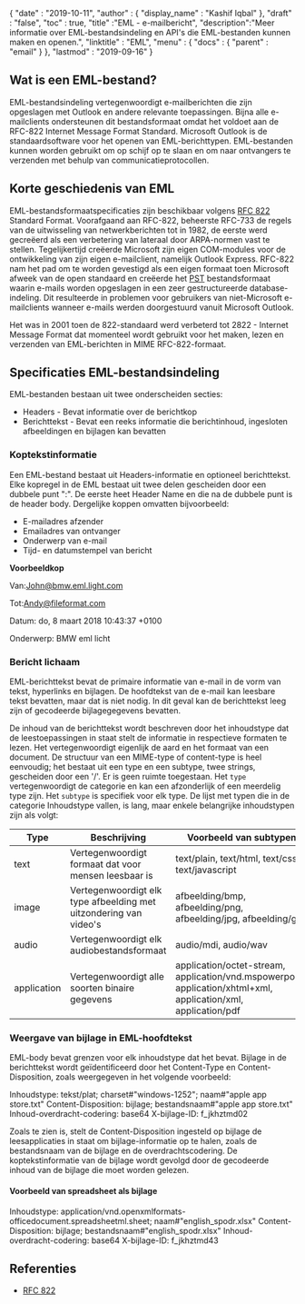 {
  "date" : "2019-10-11",
  "author" : {
    "display_name" : "Kashif Iqbal"
},
  "draft" : "false",
  "toc" : true,
  "title" :"EML - e-mailbericht",
  "description":"Meer informatie over EML-bestandsindeling en API's die EML-bestanden kunnen maken en openen.",
  "linktitle" : "EML",
  "menu" : {
    "docs" : {
      "parent" : "email"
}
},
  "lastmod" : "2019-09-16"
}

## Wat is een EML-bestand?

EML-bestandsindeling vertegenwoordigt e-mailberichten die zijn opgeslagen met Outlook en andere relevante toepassingen. Bijna alle e-mailclients ondersteunen dit bestandsformaat omdat het voldoet aan de RFC-822 Internet Message Format Standard. Microsoft Outlook is de standaardsoftware voor het openen van EML-berichttypen. EML-bestanden kunnen worden gebruikt om op schijf op te slaan en om naar ontvangers te verzenden met behulp van communicatieprotocollen.

## Korte geschiedenis van EML

EML-bestandsformaatspecificaties zijn beschikbaar volgens [RFC 822](https://www.ietf.org/rfc/rfc0822.txt) Standard Format. Voorafgaand aan RFC-822, beheerste RFC-733 de regels van de uitwisseling van netwerkberichten tot in 1982, de eerste werd gecreëerd als een verbetering van lateraal door ARPA-normen vast te stellen. Tegelijkertijd creëerde Microsoft zijn eigen COM-modules voor de ontwikkeling van zijn eigen e-mailclient, namelijk Outlook Express. RFC-822 nam het pad om te worden gevestigd als een eigen formaat toen Microsoft afweek van de open standaard en creëerde het [PST](/nl/email/pst/) bestandsformaat waarin e-mails worden opgeslagen in een zeer gestructureerde database-indeling. Dit resulteerde in problemen voor gebruikers van niet-Microsoft e-mailclients wanneer e-mails werden doorgestuurd vanuit Microsoft Outlook.

Het was in 2001 toen de 822-standaard werd verbeterd tot 2822 - Internet Message Format dat momenteel wordt gebruikt voor het maken, lezen en verzenden van EML-berichten in MIME RFC-822-formaat.

## Specificaties EML-bestandsindeling

EML-bestanden bestaan uit twee onderscheiden secties:

* Headers - Bevat informatie over de berichtkop
* Berichttekst - Bevat een reeks informatie die berichtinhoud, ingesloten afbeeldingen en bijlagen kan bevatten

### Koptekstinformatie ###

Een EML-bestand bestaat uit Headers-informatie en optioneel berichttekst. Elke kopregel in de EML bestaat uit twee delen gescheiden door een dubbele punt ":". De eerste heet Header Name en die na de dubbele punt is de header body. Dergelijke koppen omvatten bijvoorbeeld:

* E-mailadres afzender
* Emailadres van ontvanger
* Onderwerp van e-mail
* Tijd- en datumstempel van bericht

**Voorbeeldkop**

Van:<John@bmw.eml.light.com>

Tot:<Andy@fileformat.com>

Datum: do, 8 maart 2018 10:43:37 +0100

Onderwerp: BMW eml licht

### Bericht lichaam ###

EML-berichttekst bevat de primaire informatie van e-mail in de vorm van tekst, hyperlinks en bijlagen. De hoofdtekst van de e-mail kan leesbare tekst bevatten, maar dat is niet nodig. In dit geval kan de berichttekst leeg zijn of gecodeerde bijlagegegevens bevatten.

De inhoud van de berichttekst wordt beschreven door het inhoudstype dat de leestoepassingen in staat stelt de informatie in respectieve formaten te lezen. Het vertegenwoordigt eigenlijk de aard en het formaat van een document. De structuur van een MIME-type of content-type is heel eenvoudig; het bestaat uit een type en een subtype, twee strings, gescheiden door een '/'. Er is geen ruimte toegestaan. Het `type` vertegenwoordigt de categorie en kan een afzonderlijk of een meerdelig type zijn. Het `subtype` is specifiek voor elk type. De lijst met typen die in de categorie Inhoudstype vallen, is lang, maar enkele belangrijke inhoudstypen zijn als volgt:


|**Type**|**Beschrijving**|**Voorbeeld van subtypen**
---|---|---|
|text|Vertegenwoordigt formaat dat voor mensen leesbaar is|text/plain, text/html, text/css, text/javascript
|image|Vertegenwoordigt elk type afbeelding met uitzondering van video's|afbeelding/bmp, afbeelding/png, afbeelding/jpg, afbeelding/gif
|audio|Vertegenwoordigt elk audiobestandsformaat|audio/mdi, audio/wav
|application|Vertegenwoordigt alle soorten binaire gegevens|application/octet-stream, application/vnd.mspowerpoint, application/xhtml+xml, application/xml, application/pdf

### Weergave van bijlage in EML-hoofdtekst ###

EML-body bevat grenzen voor elk inhoudstype dat het bevat. Bijlage in de berichttekst wordt geïdentificeerd door het Content-Type en Content-Disposition, zoals weergegeven in het volgende voorbeeld:

Inhoudstype: tekst/plat; charset#"windows-1252"; naam#"apple app store.txt"
Content-Disposition: bijlage; bestandsnaam#"apple app store.txt"
Inhoud-overdracht-codering: base64
X-bijlage-ID: f_jkhztmd02

Zoals te zien is, stelt de Content-Disposition ingesteld op bijlage de leesapplicaties in staat om bijlage-informatie op te halen, zoals de bestandsnaam van de bijlage en de overdrachtscodering. De koptekstinformatie van de bijlage wordt gevolgd door de gecodeerde inhoud van de bijlage die moet worden gelezen.

#### Voorbeeld van spreadsheet als bijlage ####

Inhoudstype: application/vnd.openxmlformats-officedocument.spreadsheetml.sheet; naam#"english_spodr.xlsx"
Content-Disposition: bijlage; bestandsnaam#"english_spodr.xlsx"
Inhoud-overdracht-codering: base64
X-bijlage-ID: f_jkhztmd43

## Referenties

* [RFC 822](https://www.ietf.org/rfc/rfc0822.txt)

